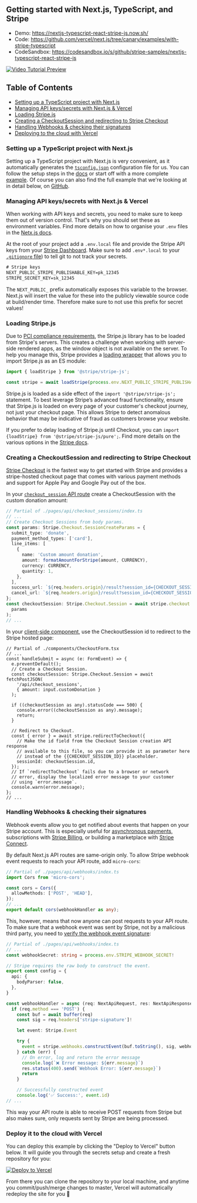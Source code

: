 ## Getting started with Next.js, TypeScript, and Stripe

- Demo: https://nextjs-typescript-react-stripe-js.now.sh/
- Code: https://github.com/vercel/next.js/tree/canary/examples/with-stripe-typescript
- CodeSandbox: https://codesandbox.io/s/github/stripe-samples/nextjs-typescript-react-stripe-js

[![Video Tutorial Preview](https://img.youtube.com/vi/sPUSu19tZHg/0.jpg)](https://www.youtube.com/watch?v=sPUSu19tZHg)

## Table of Contents

- [Setting up a TypeScript project with Next.js](#setting-up-a-typescript-project-with-nextjs)
- [Managing API keys/secrets with Next.js & Vercel](#managing-api-keyssecrets-with-nextjs-&-vercel)
- [Loading Stripe.js](#loading-stripejs)
- [Creating a CheckoutSession and redirecting to Stripe Checkout](#creating-a-checkoutsession-and-redirecting-to-stripe-checkout)
- [Handling Webhooks & checking their signatures](#handling-webhooks-amp-checking-their-signatures)
- [Deploying to the cloud with Vercel](#deploy-it-to-the-cloud-with-vercel)

### Setting up a TypeScript project with Next.js

Setting up a TypeScript project with Next.js is very convenient, as it automatically generates the [`tsconfig.json`](https://github.com/vercel/next.js/tree/canary/examples/with-stripe-typescript/tsconfig.json) configuration file for us. You can follow the setup steps in the [docs](https://nextjs.org/learn/excel/typescript/setup) or start off with a more complete [example](https://github.com/vercel/next.js/tree/canary/examples/with-typescript). Of course you can also find the full example that we're looking at in detail below, on [GitHub](https://github.com/vercel/next.js/tree/canary/examples/with-stripe-typescript).

### Managing API keys/secrets with Next.js & Vercel

When working with API keys and secrets, you need to make sure to keep them out of version control. That's why you should set these as environment variables. Find more details on how to organise your `.env` files in the [Netx.js docs](https://nextjs.org/docs/basic-features/environment-variables).

At the root of your project add a `.env.local` file and provide the Stripe API keys from your [Stripe Dashboard](https://stripe.com/docs/development#api-keys). Make sure to add `.env*.local` to your [`.gitignore` file](https://github.com/vercel/next.js/blob/canary/examples/with-stripe-typescript/.gitignore#L13)) to tell git to not track your secrets.

```txt
# Stripe keys
NEXT_PUBLIC_STRIPE_PUBLISHABLE_KEY=pk_12345
STRIPE_SECRET_KEY=sk_12345
```

The `NEXT_PUBLIC_` prefix automatically exposes this variable to the browser. Next.js will insert the value for these into the publicly viewable source code at build/render time. Therefore make sure to not use this prefix for secret values!

### Loading Stripe.js

Due to [PCI compliance requirements](https://stripe.com/docs/security), the Stripe.js library has to be loaded from Stripe's servers. This creates a challenge when working with server-side rendered apps, as the window object is not available on the server. To help you manage this, Stripe provides a [loading wrapper](https://github.com/stripe/stripe-js) that allows you to import Stripe.js as an ES module:

```js
import { loadStripe } from '@stripe/stripe-js';

const stripe = await loadStripe(process.env.NEXT_PUBLIC_STRIPE_PUBLISHABLE_KEY!);
```

Stripe.js is loaded as a side effect of the `import '@stripe/stripe-js';` statement. To best leverage Stripe’s advanced fraud functionality, ensure that Stripe.js is loaded on every page of your customer's checkout journey, not just your checkout page. This allows Stripe to detect anomalous behavior that may be indicative of fraud as customers browse your website.

If you prefer to delay loading of Stripe.js until Checkout, you can `import {loadStripe} from '@stripe/stripe-js/pure';`. Find more details on the various options in the [Stripe docs](https://stripe.com/docs/disputes/prevention/advanced-fraud-detection#disabling-advanced-fraud-detection).

### Creating a CheckoutSession and redirecting to Stripe Checkout

[Stripe Checkout](https://stripe.com/checkout) is the fastest way to get started with Stripe and provides a stripe-hosted checkout page that comes with various payment methods and support for Apple Pay and Google Pay out of the box.

In your [`checkout_session` API route](https://github.com/vercel/next.js/tree/canary/examples/with-stripe-typescript/pages/api/checkout_sessions/index.ts#L23-L40) create a CheckoutSession with the custom donation amount:

```ts
// Partial of ./pages/api/checkout_sessions/index.ts
// ...
// Create Checkout Sessions from body params.
const params: Stripe.Checkout.SessionCreateParams = {
  submit_type: 'donate',
  payment_method_types: ['card'],
  line_items: [
    {
      name: 'Custom amount donation',
      amount: formatAmountForStripe(amount, CURRENCY),
      currency: CURRENCY,
      quantity: 1,
    },
  ],
  success_url: `${req.headers.origin}/result?session_id={CHECKOUT_SESSION_ID}`,
  cancel_url: `${req.headers.origin}/result?session_id={CHECKOUT_SESSION_ID}`,
};
const checkoutSession: Stripe.Checkout.Session = await stripe.checkout.sessions.create(
  params
);
// ...
```

In your [client-side component](https://github.com/vercel/next.js/tree/canary/examples/with-stripe-typescript/components/CheckoutForm.tsx#L23-L44), use the CheckoutSession id to redirect to the Stripe hosted page:

```tsx
// Partial of ./components/CheckoutForm.tsx
// ...
const handleSubmit = async (e: FormEvent) => {
  e.preventDefault();
  // Create a Checkout Session.
  const checkoutSession: Stripe.Checkout.Session = await fetchPostJSON(
    '/api/checkout_sessions',
    { amount: input.customDonation }
  );

  if ((checkoutSession as any).statusCode === 500) {
    console.error((checkoutSession as any).message);
    return;
  }

  // Redirect to Checkout.
  const { error } = await stripe.redirectToCheckout({
    // Make the id field from the Checkout Session creation API response
    // available to this file, so you can provide it as parameter here
    // instead of the {{CHECKOUT_SESSION_ID}} placeholder.
    sessionId: checkoutSession.id,
  });
  // If `redirectToCheckout` fails due to a browser or network
  // error, display the localized error message to your customer
  // using `error.message`.
  console.warn(error.message);
};
// ...
```

### Handling Webhooks & checking their signatures

Webhook events allow you to get notified about events that happen on your Stripe account. This is especially useful for [asynchronous payments](https://stripe.com/docs/payments/payment-intents/verifying-status#webhooks), subscriptions with [Stripe Billing](https://stripe.com/docs/billing/webhooks), or building a marketplace with [Stripe Connect](https://stripe.com/docs/connect/webhooks).

By default Next.js API routes are same-origin only. To allow Stripe webhook event requests to reach your API route, add `micro-cors`:

```ts
// Partial of ./pages/api/webhooks/index.ts
import Cors from 'micro-cors';

const cors = Cors({
  allowMethods: ['POST', 'HEAD'],
});
// ...
export default cors(webhookHandler as any);
```

This, however, means that now anyone can post requests to your API route. To make sure that a webhook event was sent by Stripe, not by a malicious third party, you need to [verify the webhook event signature](https://stripe.com/docs/webhooks/signatures#verify-official-libraries):

```ts
// Partial of ./pages/api/webhooks/index.ts
// ...
const webhookSecret: string = process.env.STRIPE_WEBHOOK_SECRET!

// Stripe requires the raw body to construct the event.
export const config = {
  api: {
    bodyParser: false,
  },
}

const webhookHandler = async (req: NextApiRequest, res: NextApiResponse) => {
  if (req.method === 'POST') {
    const buf = await buffer(req)
    const sig = req.headers['stripe-signature']!

    let event: Stripe.Event

    try {
      event = stripe.webhooks.constructEvent(buf.toString(), sig, webhookSecret)
    } catch (err) {
      // On error, log and return the error message
      console.log(`❌ Error message: ${err.message}`)
      res.status(400).send(`Webhook Error: ${err.message}`)
      return
    }

    // Successfully constructed event
    console.log('✅ Success:', event.id)
// ...
```

This way your API route is able to receive POST requests from Stripe but also makes sure, only requests sent by Stripe are being processed.

### Deploy it to the cloud with Vercel

You can deploy this example by clicking the "Deploy to Vercel" button below. It will guide you through the secrets setup and create a fresh repository for you:

[![Deploy to Vercel](https://vercel.com/button)](https://vercel.com/import/project?template=https://github.com/vercel/next.js/tree/canary/examples/with-stripe-typescript)

From there you can clone the repository to your local machine, and anytime you commit/push/merge changes to master, Vercel will automatically redeploy the site for you 🥳
